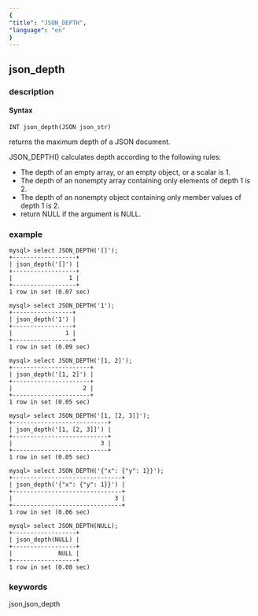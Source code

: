 ```yaml
---
{
"title": "JSON_DEPTH",
"language": "en"
}
---
```


<!-- 
Licensed to the Apache Software Foundation (ASF) under one
or more contributor license agreements.  See the NOTICE file
distributed with this work for additional information
regarding copyright ownership.  The ASF licenses this file
to you under the Apache License, Version 2.0 (the
"License"); you may not use this file except in compliance
with the License.  You may obtain a copy of the License at

  http://www.apache.org/licenses/LICENSE-2.0

Unless required by applicable law or agreed to in writing,
software distributed under the License is distributed on an
"AS IS" BASIS, WITHOUT WARRANTIES OR CONDITIONS OF ANY
KIND, either express or implied.  See the License for the
specific language governing permissions and limitations
under the License.
-->

## json_depth
### description
#### Syntax

`INT json_depth(JSON json_str)`

returns the maximum depth of a JSON document.

JSON_DEPTH() calculates depth according to the following rules:

* The depth of an empty array, or an empty object, or a scalar is 1.
* The depth of an nonempty array containing only elements of depth 1 is 2.
* The depth of an nonempty object containing only member values of depth 1 is 2.
* return NULL if the argument is NULL.

### example

```
mysql> select JSON_DEPTH('[]');
+------------------+
| json_depth('[]') |
+------------------+
|                1 |
+------------------+
1 row in set (0.07 sec)

mysql> select JSON_DEPTH('1');
+-----------------+
| json_depth('1') |
+-----------------+
|               1 |
+-----------------+
1 row in set (0.09 sec)

mysql> select JSON_DEPTH('[1, 2]');
+----------------------+
| json_depth('[1, 2]') |
+----------------------+
|                    2 |
+----------------------+
1 row in set (0.05 sec)

mysql> select JSON_DEPTH('[1, [2, 3]]');
+---------------------------+
| json_depth('[1, [2, 3]]') |
+---------------------------+
|                         3 |
+---------------------------+
1 row in set (0.05 sec)

mysql> select JSON_DEPTH('{"x": {"y": 1}}');
+-------------------------------+
| json_depth('{"x": {"y": 1}}') |
+-------------------------------+
|                             3 |
+-------------------------------+
1 row in set (0.06 sec)

mysql> select JSON_DEPTH(NULL);
+------------------+
| json_depth(NULL) |
+------------------+
|             NULL |
+------------------+
1 row in set (0.08 sec)
```
### keywords
json,json_depth
